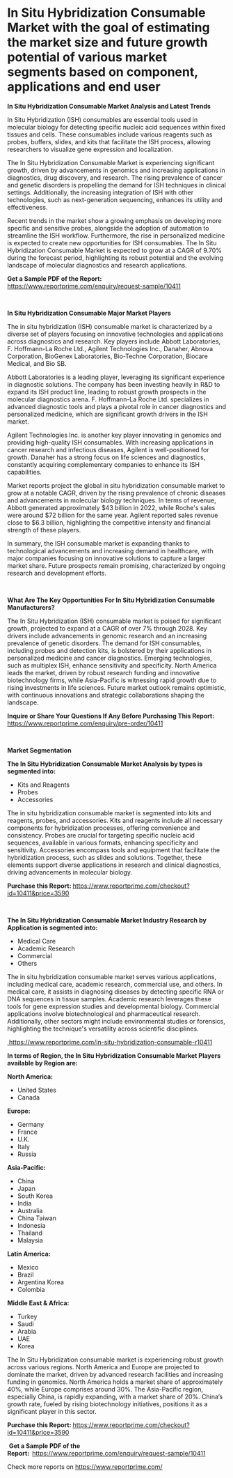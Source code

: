 <p><h1>In Situ Hybridization Consumable Market with the goal of estimating the market size and future growth potential of various market segments based on component, applications and end user</h1></p><p><strong>In Situ Hybridization Consumable Market Analysis and Latest Trends</strong></p>
<p><p>In Situ Hybridization (ISH) consumables are essential tools used in molecular biology for detecting specific nucleic acid sequences within fixed tissues and cells. These consumables include various reagents such as probes, buffers, slides, and kits that facilitate the ISH process, allowing researchers to visualize gene expression and localization.</p><p>The In Situ Hybridization Consumable Market is experiencing significant growth, driven by advancements in genomics and increasing applications in diagnostics, drug discovery, and research. The rising prevalence of cancer and genetic disorders is propelling the demand for ISH techniques in clinical settings. Additionally, the increasing integration of ISH with other technologies, such as next-generation sequencing, enhances its utility and effectiveness.</p><p>Recent trends in the market show a growing emphasis on developing more specific and sensitive probes, alongside the adoption of automation to streamline the ISH workflow. Furthermore, the rise in personalized medicine is expected to create new opportunities for ISH consumables. The In Situ Hybridization Consumable Market is expected to grow at a CAGR of 9.70% during the forecast period, highlighting its robust potential and the evolving landscape of molecular diagnostics and research applications.</p></p>
<p><strong>Get a Sample PDF of the Report:&nbsp;</strong> <a href="https://www.reportprime.com/enquiry/request-sample/10411?utm_campaign=3089&utm_medium=2&utm_source=Github&utm_content=ia&utm_term=20032025&utm_id=in-situ-hybridization-consumable">https://www.reportprime.com/enquiry/request-sample/10411</a></p>
<p>&nbsp;</p>
<p><strong>In Situ Hybridization Consumable Major Market Players</strong></p>
<p><p>The in situ hybridization (ISH) consumable market is characterized by a diverse set of players focusing on innovative technologies and applications across diagnostics and research. Key players include Abbott Laboratories, F. Hoffmann-La Roche Ltd., Agilent Technologies Inc., Danaher, Abnova Corporation, BioGenex Laboratories, Bio-Techne Corporation, Biocare Medical, and Bio SB.</p><p>Abbott Laboratories is a leading player, leveraging its significant experience in diagnostic solutions. The company has been investing heavily in R&D to expand its ISH product line, leading to robust growth prospects in the molecular diagnostics arena. F. Hoffmann-La Roche Ltd. specializes in advanced diagnostic tools and plays a pivotal role in cancer diagnostics and personalized medicine, which are significant growth drivers in the ISH market.</p><p>Agilent Technologies Inc. is another key player innovating in genomics and providing high-quality ISH consumables. With increasing applications in cancer research and infectious diseases, Agilent is well-positioned for growth. Danaher has a strong focus on life sciences and diagnostics, constantly acquiring complementary companies to enhance its ISH capabilities.</p><p>Market reports project the global in situ hybridization consumable market to grow at a notable CAGR, driven by the rising prevalence of chronic diseases and advancements in molecular biology techniques. In terms of revenue, Abbott generated approximately $43 billion in 2022, while Roche's sales were around $72 billion for the same year. Agilent reported sales revenue close to $6.3 billion, highlighting the competitive intensity and financial strength of these players.</p><p>In summary, the ISH consumable market is expanding thanks to technological advancements and increasing demand in healthcare, with major companies focusing on innovative solutions to capture a larger market share. Future prospects remain promising, characterized by ongoing research and development efforts.</p></p>
<p>&nbsp;</p>
<p><strong>What Are The Key Opportunities For In Situ Hybridization Consumable Manufacturers?</strong></p>
<p><p>The In Situ Hybridization (ISH) consumable market is poised for significant growth, projected to expand at a CAGR of over 7% through 2028. Key drivers include advancements in genomic research and an increasing prevalence of genetic disorders. The demand for ISH consumables, including probes and detection kits, is bolstered by their applications in personalized medicine and cancer diagnostics. Emerging technologies, such as multiplex ISH, enhance sensitivity and specificity. North America leads the market, driven by robust research funding and innovative biotechnology firms, while Asia-Pacific is witnessing rapid growth due to rising investments in life sciences. Future market outlook remains optimistic, with continuous innovations and strategic collaborations shaping the landscape.</p></p>
<p><strong>Inquire or Share Your Questions If Any Before Purchasing This Report:</strong> <a href="https://www.reportprime.com/enquiry/pre-order/10411?utm_campaign=3089&utm_medium=2&utm_source=Github&utm_content=ia&utm_term=20032025&utm_id=in-situ-hybridization-consumable">https://www.reportprime.com/enquiry/pre-order/10411</a></p>
<p>&nbsp;</p>
<p><strong>Market Segmentation</strong></p>
<p><strong>The In Situ Hybridization Consumable Market Analysis by types is segmented into:</strong></p>
<p><ul><li>Kits and Reagents</li><li>Probes</li><li>Accessories</li></ul></p>
<p><p>The in situ hybridization consumable market is segmented into kits and reagents, probes, and accessories. Kits and reagents include all necessary components for hybridization processes, offering convenience and consistency. Probes are crucial for targeting specific nucleic acid sequences, available in various formats, enhancing specificity and sensitivity. Accessories encompass tools and equipment that facilitate the hybridization process, such as slides and solutions. Together, these elements support diverse applications in research and clinical diagnostics, driving advancements in molecular biology.</p></p>
<p><strong>Purchase this Report:&nbsp;</strong><a href="https://www.reportprime.com/checkout?id=10411&price=3590&utm_campaign=3089&utm_medium=2&utm_source=Github&utm_content=ia&utm_term=20032025&utm_id=in-situ-hybridization-consumable">https://www.reportprime.com/checkout?id=10411&price=3590</a></p>
<p>&nbsp;</p>
<p><strong>The In Situ Hybridization Consumable Market Industry Research by Application is segmented into:</strong></p>
<p><ul><li>Medical Care</li><li>Academic Research</li><li>Commercial</li><li>Others</li></ul></p>
<p><p>The in situ hybridization consumable market serves various applications, including medical care, academic research, commercial use, and others. In medical care, it assists in diagnosing diseases by detecting specific RNA or DNA sequences in tissue samples. Academic research leverages these tools for gene expression studies and developmental biology. Commercial applications involve biotechnological and pharmaceutical research. Additionally, other sectors might include environmental studies or forensics, highlighting the technique's versatility across scientific disciplines.</p></p>
<p><a href="https://www.reportprime.com/in-situ-hybridization-consumable-r10411?utm_campaign=3089&utm_medium=2&utm_source=Github&utm_content=ia&utm_term=20032025&utm_id=in-situ-hybridization-consumable">&nbsp;https://www.reportprime.com/in-situ-hybridization-consumable-r10411</a></p>
<p><strong>In terms of Region, the In Situ Hybridization Consumable Market Players available by Region are:</strong></p>
<p>
    <p> <strong> North America: </strong>
        <ul>
            <li>United States</li>
            <li>Canada</li>
        </ul>
        </p> 
    <p> <strong> Europe: </strong>
        <ul>
            <li>Germany</li>
            <li>France</li>
            <li>U.K.</li>
            <li>Italy</li>
            <li>Russia</li>
        </ul>
        </p> 
    <p> <strong> Asia-Pacific: </strong>
        <ul>
            <li>China</li>
            <li>Japan</li>
            <li>South Korea</li>
            <li>India</li>
            <li>Australia</li>
            <li>China Taiwan</li>
            <li>Indonesia</li>
            <li>Thailand</li>
            <li>Malaysia</li>
        </ul>
        </p> 
    <p> <strong> Latin America: </strong>
        <ul>
            <li>Mexico</li>
            <li>Brazil</li>
            <li>Argentina Korea</li>
            <li>Colombia</li>
        </ul>
        </p> 
    <p> <strong> Middle East & Africa: </strong>
        <ul>
            <li>Turkey</li>
            <li>Saudi</li>
            <li>Arabia</li>
            <li>UAE</li>
            <li>Korea</li>
        </ul>
    </p>
    </p>
<p><p>The In Situ Hybridization consumable market is experiencing robust growth across various regions. North America and Europe are projected to dominate the market, driven by advanced research facilities and increasing funding in genomics. North America holds a market share of approximately 40%, while Europe comprises around 30%. The Asia-Pacific region, especially China, is rapidly expanding, with a market share of 20%. China’s growth rate, fueled by rising biotechnology initiatives, positions it as a significant player in this sector.</p></p>
<p><strong>Purchase this Report: </strong><a href="https://www.reportprime.com/checkout?id=10411&price=3590&utm_campaign=3089&utm_medium=2&utm_source=Github&utm_content=ia&utm_term=20032025&utm_id=in-situ-hybridization-consumable">https://www.reportprime.com/checkout?id=10411&price=3590</a></p>
<p>&nbsp;<strong>Get a Sample PDF of the Report:&nbsp;&nbsp;</strong><a href="https://www.reportprime.com/enquiry/request-sample/10411?utm_campaign=3089&utm_medium=2&utm_source=Github&utm_content=ia&utm_term=20032025&utm_id=in-situ-hybridization-consumable">https://www.reportprime.com/enquiry/request-sample/10411</a></p>
<p><strong></strong></p>
<p>Check more reports on <a href="https://www.reportprime.com/?utm_campaign=3089&utm_medium=2&utm_source=Github&utm_content=ia&utm_term=20032025&utm_id=in-situ-hybridization-consumable">https://www.reportprime.com/</a></p>